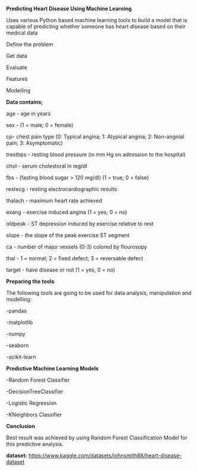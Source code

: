 <b>Predicting Heart Disease Using Machine Learning</b></b>

Uses various Python based machine learning tools to build a model that is capable of predicting whether someone has heart disease based on their medical data

Define the problem

Get data

Evaluate

Features

Modelling

<b>Data contains;</b></b>

age - age in years

sex - (1 = male; 0 = female)

cp- chest pain type (0: Typical angina; 1: Atypical angina; 2: Non-angnial pain; 3: Asymptomatic)

trestbps - resting blood pressure (in mm Hg on admission to the hospital)

chol - serum cholestoral in mg/dl

fbs - (fasting blood sugar > 120 mg/dl) (1 = true; 0 = false)

restecg - resting electrocardiographic results

thalach - maximum heart rate achieved

exang - exercise induced angina (1 = yes; 0 = no)

oldpeak - ST depression induced by exercise relative to rest

slope - the slope of the peak exercise ST segment

ca - number of major vessels (0-3) colored by flourosopy

thal - 1 = normal; 2 = fixed defect; 3 = reversable defect

target - have disease or not (1 = yes, 0 = no)

<b>Preparing the tools</b>

The following tools are going to be used for data analysis, manipulation and modelling:

-pandas

-matplotlib

-numpy

-seaborn

-scikit-learn

<b>Predictive Machine Learning Models</b></b>

-Random Forest Classifier

-DecisionTreeClassifier

-Logistic Regression

-KNeighbors Classifier

<b>Conclusion</b>

Best result was achieved by using Random Forest Classification Model for this predictive analysis.



<b>dataset:</b> https://www.kaggle.com/datasets/johnsmith88/heart-disease-dataset

